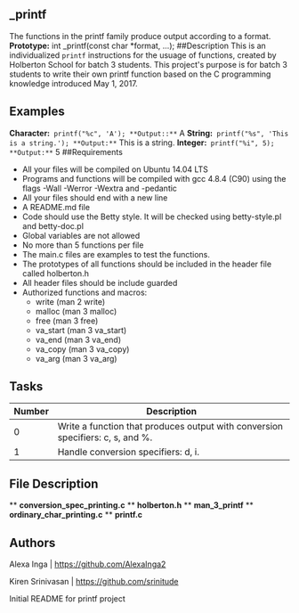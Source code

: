 ## _printf
The functions in the printf family produce output according to a format.
**Prototype:** int _printf(const char *format, ...);
##Description
This is an individualized ```printf``` instructions for the usuage of functions, created by Holberton School for batch 3 students.  This project's purpose is for batch 3 students to  write their own printf function based on the C programming knowledge introduced May 1, 2017.
## Examples
**Character:**```
		printf("%c", 'A');
**Output::**``` A
**String:**```
		 printf("%s", 'This is a string.');
**Output:**``` This is a string.
**Integer:**```
		printf("%i", 5);
**Output:**``` 5
##Requirements
* All your files will be compiled on Ubuntu 14.04 LTS
* Programs and functions will be compiled with gcc 4.8.4 (C90) using the flags -Wall -Werror -Wextra and -pedantic
* All your files should end with a new line
* A README.md file
* Code should use the Betty style. It will be checked using betty-style.pl and betty-doc.pl
* Global variables are not allowed
* No more than 5 functions per file
* The main.c files are examples to test the functions.
* The prototypes of all functions should be included in the header file called holberton.h
* All header files should be include guarded
* Authorized functions and macros:
  * write (man 2 write)
  * malloc (man 3 malloc)
  * free (man 3 free)
  * va_start (man 3 va_start)
  * va_end (man 3 va_end)
  * va_copy (man 3 va_copy)
  * va_arg (man 3 va_arg)
## Tasks
Number | Description
------ | -----------
0      | Write a function that produces output with conversion specifiers: c, s, and %.
1      | Handle conversion specifiers: d, i.
## File Description
** **conversion_spec_printing.c**
** **holberton.h**
** **man_3_printf**
** **ordinary_char_printing.c**
** **printf.c**
## Authors
Alexa Inga | https://github.com/AlexaInga2

Kiren Srinivasan | https://github.com/srinitude


Initial README for printf project